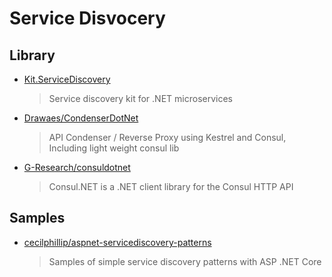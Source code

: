 # Service Disvocery

## Library

- [Kit.ServiceDiscovery](https://github.com/Chatham/Kit.ServiceDiscovery)
   > Service discovery kit for .NET microservices

- [Drawaes/CondenserDotNet](https://github.com/Drawaes/CondenserDotNet)
   > API Condenser / Reverse Proxy using Kestrel and Consul, Including light weight consul lib

- [G-Research/consuldotnet](https://github.com/G-Research/consuldotnet)
   > Consul.NET is a .NET client library for the Consul HTTP API
## Samples

- [cecilphillip/aspnet-servicediscovery-patterns](https://github.com/cecilphillip/aspnet-servicediscovery-patterns)
   > Samples of simple service discovery patterns with ASP .NET Core